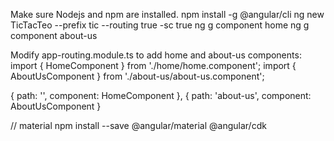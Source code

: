 

Make sure Nodejs and npm are installed.
npm install -g @angular/cli
ng new TicTacTeo --prefix tic --routing true -sc true
ng g component home
ng g component about-us

Modify app-routing.module.ts to add home and about-us components:
import { HomeComponent } from './home/home.component';
import { AboutUsComponent } from './about-us/about-us.component';

{
  path: '',
  component: HomeComponent
},
{
  path: 'about-us',
  component: AboutUsComponent
}

// material
npm install --save @angular/material @angular/cdk
